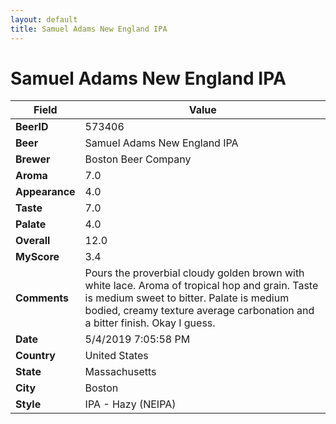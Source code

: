 ```yaml
---
layout: default
title: Samuel Adams New England IPA
---
```


# Samuel Adams New England IPA

| Field         | Value     |
|---------------|-----------|
| **BeerID** | 573406 |
| **Beer** | Samuel Adams New England IPA |
| **Brewer** | Boston Beer Company |
| **Aroma** | 7.0 |
| **Appearance** | 4.0 |
| **Taste** | 7.0 |
| **Palate** | 4.0 |
| **Overall** | 12.0 |
| **MyScore** | 3.4 |
| **Comments** | Pours the proverbial cloudy golden brown with white lace. Aroma of tropical hop and grain. Taste is medium sweet to bitter. Palate is medium bodied, creamy texture average carbonation and a bitter finish. Okay I guess. |
| **Date** | 5/4/2019 7:05:58 PM |
| **Country** | United States |
| **State** | Massachusetts |
| **City** | Boston |
| **Style** | IPA - Hazy (NEIPA) |
